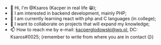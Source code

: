 - 👋 Hi, I'm @Ksaros (Kacper in real life 😁);
- 👀 I am interested in backend development, mainly PHP;
- 🌱 I am currently learning react with php and C languages (in college);
- 💞️ I want to collaborate on projects that will expand my knowledge;
- 📫 How to reach me by e-mail: kacperglodowski@wp.pl, DC: Ksaros#0025; (remember to write from where you are in contact 😉)

<!---
Ksaros/Ksaros is a ✨ special ✨ repository because its `README.md` (this file) appears on your GitHub profile.
You can click the Preview link to take a look at your changes.
--->
